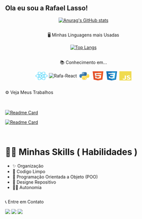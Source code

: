  ## Ola eu sou a Rafael Lasso! 

<div align="center">
  <a href="https://github.com/Rafael-Lasso">

[![Anurag's GitHub stats](https://github-readme-stats.vercel.app/api?username=Rafael-Lasso&show_icons=true&theme=radical)](https://github.com/Rafael-Lasso/YouTube-Clone.git)
   
## 
🖥 Minhas Linguagens mais Usadas
   <br><br>
[![Top Langs](https://github-readme-stats.vercel.app/api/top-langs/?username=Rafael-Lasso&layout=compact&theme=radical)](https://github.com/anuraghazra/github-readme-stats)
 
##
 📚 Conhecimento em...
 
  <img align="center" alt="Rafa-React" height="30" width="40" src="https://raw.githubusercontent.com/devicons/devicon/master/icons/react/react-original.svg">
  <img align="center" alt="Rafa-React" height="30" width="40" src="https://cdn.jsdelivr.net/gh/devicons/devicon/icons/nodejs/nodejs-original.svg">
  <img align="center" alt="Rafa-Python" height="30" width="40" src="https://raw.githubusercontent.com/devicons/devicon/master/icons/python/python-original.svg">
  
  <img align="center" alt="Rafa-HTML" height="30" width="40" src="https://raw.githubusercontent.com/devicons/devicon/master/icons/html5/html5-original.svg">
  <img align="center" alt="Rafa-CSS" height="30" width="40" src="https://raw.githubusercontent.com/devicons/devicon/master/icons/css3/css3-original.svg">
  <img align="center" alt="Rafa-Js" height="30" width="40" src="https://raw.githubusercontent.com/devicons/devicon/master/icons/javascript/javascript-plain.svg">
   
</div>
 
 ## 
⚙ Veja Meus Trabalhos
 
   <br><br>
 [![Readme Card](https://github-readme-stats.vercel.app/api/pin/?username=Rafael-Lasso&repo=YouTube-Clone&theme=radical)](https://github.com/anuraghazra/github-readme-stats)

 
[![Readme Card](https://github-readme-stats.vercel.app/api/pin/?username=Rafael-Lasso&repo=ChocoBrownie&theme=radical)](https://github.com/anuraghazra/github-readme-stats)

  
<div  align="center" style="display: inline_block"><br>
 
 
</div>
  
 ##
 <H1>🤹‍♂️ Minhas Skills ( Habilidades )</H1>
 <div>
     <ul>
        <li>✨ Organização</li>
        <li>🧹 Codigo Limpo</li>
        <li>🧮 Programação Orientada a Objeto (POO)</li>
        <li>📱 Designe Repositivo</li>
        <li>🕵️‍♂️ Autonomia</li>
     </ul>
 </div>
 
  ##
 📞 Entre em Contato
 
<div> 
  <a href="https://www.instagram.com/rafaellasso.b/" target="_blank"><img src="https://img.shields.io/badge/-Instagram-%23E4405F?style=for-the-badge&logo=instagram&logoColor=white" target="_blank"></a>
  <a href = "mailto:rafael.comercial27@gmail.com"><img src="https://img.shields.io/badge/-Gmail-%23333?style=for-the-badge&logo=gmail&logoColor=white" target="_blank"></a>
  <a href="https://br.linkedin.com/in/rafael-lasso-0450a5239?trk=people-guest_people_search-card" target="_blank"><img src="https://img.shields.io/badge/-LinkedIn-%230077B5?style=for-the-badge&logo=linkedin&logoColor=white" target="_blank"></a>  
 
</div>
